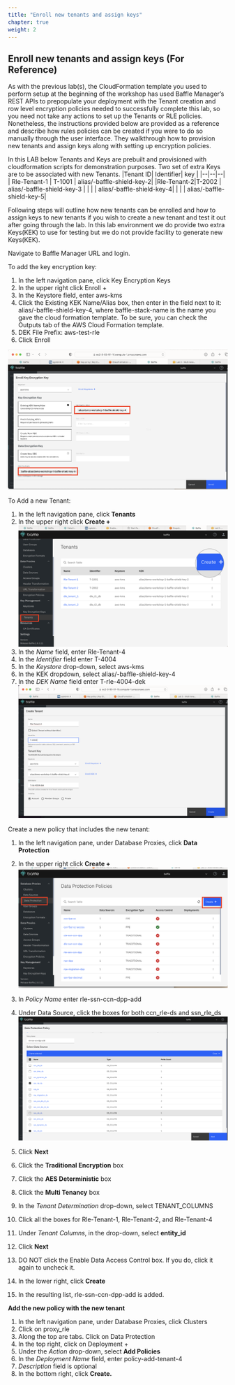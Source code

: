 ```yaml
---
title: "Enroll new tenants and assign keys"
chapter: true
weight: 2 
---
```


##  Enroll new tenants and assign keys (For Reference)

As with the previous lab(s), the CloudFormation template you used to perform
setup at the beginning of the workshop has used Baffle Manager’s REST APIs
to prepopulate your deployment with the Tenant creation and row level encryption
policies needed to successfully complete this lab, so you
need not take any actions to set up the Tenants or RLE policies. Nonetheless, the
instructions provided below are provided as a reference and describe how
rules policies can be created if you were to do so manually through the user
interface. They walkthrough how to provision new tenants and assign keys along with setting up encryption policies.


In this LAB below Tenants and Keys are prebuilt and provisioned with cloudformation scripts for demonstration purposes.  Two set of extra Keys are to be associated with new Tenants. 
|Tenant ID| Identifier| key |
|--|--|--|
| Rle-Tenant-1 | T-1001 | alias/<cloudformation stack name>-baffle-shield-key-2|
|Rle-Tenant-2|T-2002 | alias/<cloudformation stack name>-baffle-shield-key-3 |
| | | alias/<cloudformation stack name>-baffle-shield-key-4|
| | | alias/<cloudformation stack name>-baffle-shield-key-5|

Following steps will outline how new tenants can be enrolled and how to assign keys to new tenants if you wish to create a new tenant and test it out after going through the lab.  In this lab environment we do provide two extra Keys(KEK) to use for testing but we do not provide facility to generate new Keys(KEK).


Navigate to  Baffle Manager URL  and login.

To add the key encryption key:

1. In the left navigation pane, click Key Encryption Keys
2. In the upper right click Enroll +
3. In the Keystore field, enter aws-kms
4. Click the Existing KEK Name/Alias box, then enter in the field next to it: alias/<baffle-stack-name>-baffle-shield-key-4, where baffle-stack-name is the name you gave the cloud formation template.   To be sure, you can check the Outputs tab of the AWS Cloud  Formation template.
5. DEK File Prefix: aws-test-rle
6. Click Enroll

![KEKenroll1](../images/New-key-enrollment-tenant.png)


To Add a new Tenant:

1.  In the left navigation pane, click **Tenants**
2.  In the upper right click **Create +**
![Newtenant1](../images/newtenant1.png)
3.  In the _Name_ field, enter  Rle-Tenant-4
4.  In the _Identifier_ field enter T-4004
5.  In the _Keystore_ drop-down, select aws-kms
6.  In the KEK dropdown, select alias/<baffle-stack-name>-baffle-shield-key-4
7.  In the _DEK Name_ field enter T-rle-4004-dek
![Newtenant2](../images/Tenant-create3.png)


Create a new policy that includes the new tenant:

1.  In the left navigation pane, under Database Proxies, click **Data Protection**
2.  In the upper right click **Create +**
![Newpolicy1](../images/TenantPolicy1.png)
3.  In _Policy Name_ enter rle-ssn-ccn-dpp-add
4.  Under Data Source, click the boxes for both ccn_rle-ds and ssn_rle_ds
![Newpolicy2](../images/Tenantpolicy2.png)
5.  Click **Next**
6.  Click the **Traditional Encryption** box
7.  Click the **AES Deterministic** box
8.  Click the **Multi Tenancy** box
9.  In the _Tenant Determination_ drop-down, select TENANT_COLUMNS
10.  Click all the boxes for Rle-Tenant-1, Rle-Tenant-2, and Rle-Tenant-4
11.  Under _Tenant Columns_, in the drop-down, select **entity_id**
12.  Click **Next**

13.  DO NOT click the Enable Data Access Control box.  If you do, click it again to uncheck it.
14.  In the lower right, click **Create**
15.  In the resulting list, rle-ssn-ccn-dpp-add is added.


**Add the new policy with the new tenant**

1. In the left navigation pane, under Database Proxies, click Clusters
2. Click on proxy_rle
3. Along the top are tabs.  Click on Data Protection
4. In the top right, click on Deployment +
5. Under the _Action_ drop-down, select **Add Policies**
7. In the _Deployment Name_ field, enter policy-add-tenant-4
8.  _Description_ field is optional
9.  In the bottom right, click **Create.**

